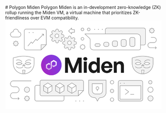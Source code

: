 <div class="flex-figure" markdown="1">
<div class="flex-figure-left" markdown="1">
# Polygon Miden
Polygon Miden is an in-development zero-knowledge (ZK) rollup running the Miden VM, a virtual machine that prioritizes ZK-friendliness over EVM compatibility.
</div>
<div class="flex-figure-right">
<img src="../img/miden/miden.svg" class="figure figure-right" alt="" />
</div>
</div>